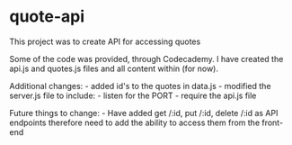 # quote-api
This project was to create API for accessing quotes

Some of the code was provided, through Codecademy.
I have created the api.js and quotes.js files and all content within (for now). 

Additional changes:
    - added id's to the quotes in data.js
    - modified the server.js file to include:
        - listen for the PORT
        - require the api.js file

Future things to change:
    - Have added get /:id, put /:id, delete /:id as API endpoints therefore need to add the ability to access them from the front-end